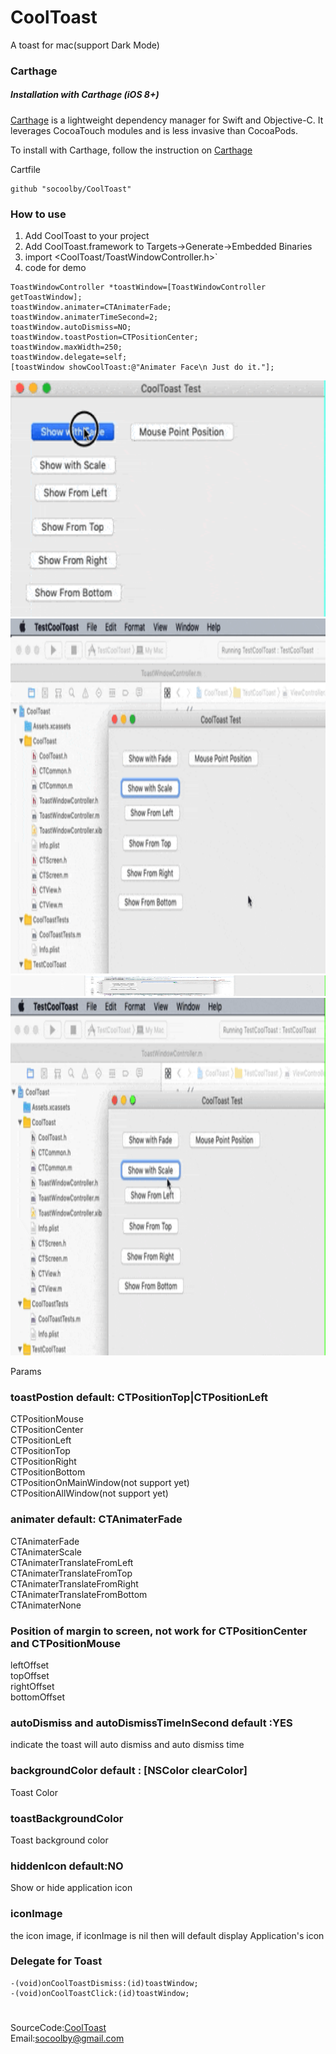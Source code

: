 # CoolToast
A toast for mac(support Dark Mode)
### Carthage
##### Installation with Carthage (iOS 8+)

[Carthage](https://github.com/Carthage/Carthage) is a lightweight dependency manager for Swift and Objective-C. It leverages CocoaTouch modules and is less invasive than CocoaPods.

To install with Carthage, follow the instruction on [Carthage](https://github.com/Carthage/Carthage)

Cartfile
```
github "socoolby/CoolToast"
```
### How to use
1. Add CoolToast to your project
2. Add CoolToast.framework to Targets->Generate->Embedded Binaries
3. import <CoolToast/ToastWindowController.h>`
4. code for demo
```
ToastWindowController *toastWindow=[ToastWindowController getToastWindow];
toastWindow.animater=CTAnimaterFade;
toastWindow.animaterTimeSecond=2;
toastWindow.autoDismiss=NO;
toastWindow.toastPostion=CTPositionCenter;
toastWindow.maxWidth=250;
toastWindow.delegate=self;
[toastWindow showCoolToast:@"Animater Face\n Just do it."];
```
<img src="https://raw.githubusercontent.com/socoolby/CoolToast/master/Gifs/fade.gif" width="658" height="378"/>  

<img src="https://raw.githubusercontent.com/socoolby/CoolToast/master/Gifs/show_from_top.gif" width="840" height="568"/>  

<img src="https://raw.githubusercontent.com/socoolby/CoolToast/master/Gifs/MousePosition.gif" width="838" height="33"/>  

<img src="https://raw.githubusercontent.com/socoolby/CoolToast/master/Gifs/scale.gif" width="840" height="572"/>  

Params
### toastPostion default: CTPositionTop|CTPositionLeft
CTPositionMouse   
CTPositionCenter  
CTPositionLeft  
CTPositionTop  
CTPositionRight  
CTPositionBottom  
CTPositionOnMainWindow(not support yet)   
CTPositionAllWindow(not support yet)  
### animater default: CTAnimaterFade
CTAnimaterFade  
CTAnimaterScale  
CTAnimaterTranslateFromLeft  
CTAnimaterTranslateFromTop  
CTAnimaterTranslateFromRight  
CTAnimaterTranslateFromBottom  
CTAnimaterNone


### Position of margin to screen, not work for CTPositionCenter and CTPositionMouse  
leftOffset  
topOffset  
rightOffset  
bottomOffset  

### autoDismiss and autoDismissTimeInSecond default :YES
indicate the toast will auto dismiss and auto dismiss time

### backgroundColor default : [NSColor clearColor]
Toast Color

### toastBackgroundColor
Toast background color

### hiddenIcon default:NO
Show or hide application icon

### iconImage
the icon image, if iconImage is nil then will default display Application's icon

### Delegate for Toast
```
-(void)onCoolToastDismiss:(id)toastWindow;  
-(void)onCoolToastClick:(id)toastWindow;  
```
#  
SourceCode:[CoolToast](https://github.com/socoolby/CoolToast)  
Email:[socoolby@gmail.com](mailto:socoolby@gmail.com)
